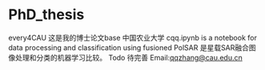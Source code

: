 # PhD_thesis
every4CAU
这是我的博士论文base
中国农业大学
cqq.ipynb 
is a notebook for data processing and classification using fusioned PolSAR 
是星载SAR融合图像处理和分类的机器学习比较。
Todo
待完善
 Email:qqzhang@cau.edu.cn
